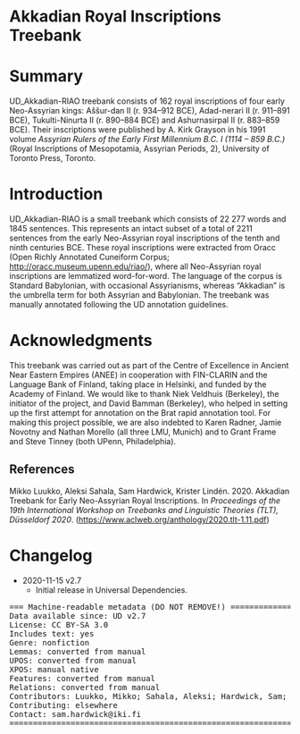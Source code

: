 # Akkadian Royal Inscriptions Treebank

# Summary
UD_Akkadian-RIAO treebank consists of 162 royal inscriptions of four early Neo-Assyrian kings: Aššur-dan II (r. 934–912 BCE), Adad-nerari II (r. 911–891 BCE), Tukulti-Ninurta II (r. 890–884 BCE) and Ashurnasirpal II (r. 883–859 BCE). Their inscriptions were published by A. Kirk Grayson in his 1991 volume *Assyrian Rulers of the Early First Millennium B.C. I (1114 – 859 B.C.)* (Royal Inscriptions of Mesopotamia, Assyrian Periods, 2), University of Toronto Press, Toronto.


# Introduction

UD_Akkadian-RIAO is a small treebank which consists of 22 277 words and 1845 sentences. This represents an intact subset of a total of 2211 sentences from the early Neo-Assyrian royal inscriptions  of the tenth and ninth centuries BCE. These royal inscriptions were extracted from Oracc (Open Richly Annotated Cuneiform Corpus; http://oracc.museum.upenn.edu/riao/), where all Neo-Assyrian royal inscriptions are lemmatized word-for-word. The language of the corpus is Standard Babylonian, with occasional Assyrianisms, whereas “Akkadian” is the umbrella term for both Assyrian and Babylonian. The treebank was manually annotated following the UD annotation guidelines.


# Acknowledgments

This treebank was carried out as part of the Centre of Excellence in Ancient Near Eastern Empires (ANEE) in cooperation with FIN-CLARIN and the Language Bank of Finland, taking place in Helsinki, and funded by the Academy of Finland. We would like to thank Niek Veldhuis (Berkeley), the initiator of the project, and David Bamman (Berkeley), who helped in setting up the first attempt for annotation on the Brat rapid annotation tool. For making this project possible, we are also indebted to Karen Radner, Jamie Novotny and Nathan Morello (all three LMU, Munich) and to Grant Frame and Steve Tinney (both UPenn, Philadelphia).

## References

Mikko Luukko, Aleksi Sahala, Sam Hardwick, Krister Lindén. 2020. Akkadian Treebank for Early Neo-Assyrian Royal Inscriptions. In *Proceedings of the 19th International Workshop on Treebanks and Linguistic Theories (TLT), Düsseldorf 2020*. (https://www.aclweb.org/anthology/2020.tlt-1.11.pdf)


# Changelog

* 2020-11-15 v2.7
  * Initial release in Universal Dependencies.

<pre>
=== Machine-readable metadata (DO NOT REMOVE!) ================================
Data available since: UD v2.7
License: CC BY-SA 3.0
Includes text: yes
Genre: nonfiction
Lemmas: converted from manual
UPOS: converted from manual
XPOS: manual native
Features: converted from manual
Relations: converted from manual
Contributors: Luukko, Mikko; Sahala, Aleksi; Hardwick, Sam; Lindén, Krister
Contributing: elsewhere
Contact: sam.hardwick@iki.fi
===============================================================================
</pre>
